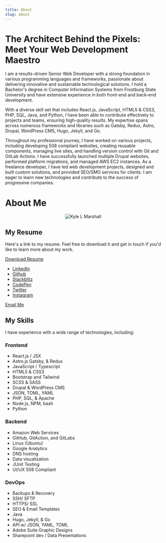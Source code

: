 ```yaml
---
title: About
slug: about
---
```

<div className="container">
    <div class="row">
    </div>
    <div className="row">
        <div className="col-md-9">
            <h1>The Architect Behind the Pixels: Meet Your Web Development Maestro</h1>
            <p>I am a results-driven Senior Web Developer with a strong foundation in various programming languages and frameworks, passionate about delivering innovative and sustainable technological solutions. I hold a Bachelor's degree in Computer Information Systems from Frostburg State University and have extensive experience in both front-end and back-end development.</p>
            <p>
            With a diverse skill set that includes React.js, JavaScript, HTML5 & CSS3, PHP, SQL, Java, and Python, I have been able to contribute effectively to projects and teams, ensuring high-quality results. My expertise spans across numerous frameworks and libraries such as Gatsby, Redux, Astro, Drupal, WordPress CMS, Hugo, Jekyll, and Go.</p>
            <p>
            Throughout my professional journey, I have worked on various projects, including developing 508 compliant websites, creating reusable components, managing live sites, and handling version control with Git and GitLab Actions. I have successfully launched multiple Drupal websites, performed platform migrations, and managed AWS EC2 instances.
            As a freelance developer, I have led web development projects, designed and built custom solutions, and provided SEO/SMO services for clients. I am eager to learn new technologies and contribute to the success of progressive companies.</p>
        </div>
        <div className="col-md-3">
            <div>
                <h1>About Me</h1>
                <p align="center">
                    <img src="/images/regularface.png" alt="Kyle L Marshall" class="img-thumbnail">
                </p>
            </div>
            <h2>My Resume</h2>
            <p>Here's a link to my resume. Feel free to download it and get in touch if you'd like to learn more about my work.</p>
            <a href="/resume.pdf" className="btn btn-primary">Download Resume</a>
             <ul>
                <li>
                    <a href="https://www.linkedin.com/in/kylelmarshall/" target="_blank" rel="noopener noreferrer">
                        LinkedIn
                    </a>
                </li>
                <li>
                    <a href="https://github.com/kmarshall95?tab=repositories" target="_blank" rel="noopener noreferrer">
                        Github
                    </a>
                </li>
                <li>
                    <a href="https://stackblitz.com/@kmarshall95" target="_blank" rel="noopener noreferrer">
                        Stackblitz
                    </a>
                </li>
                <li>
                    <a href="https://codepen.io/BlueBro" target="_blank" rel="noopener noreferrer">
                        CodePen
                    </a>
                <li>
                    <a href="https://twitter.com/regularface" target="_blank" rel="noopener noreferrer">
                        Twitter
                    </a>
                </li>
                <li>
                    <a href="https://www.instagram.com/regularface/" target="_blank" rel="noopener noreferrer">
                        Instagram
                    </a>
                </li>
            </ul>
                <a href="mailto:kyle95marshall2014@gamil.com" className="btn btn-primary" target="_blank" rel="noopener noreferrer">
                    Email Me
                </a>
        </div>
    </div>

<div className="container">
    <div className="row">
        <h2>My Skills</h2>
        <p>I have experience with a wide range of technologies, including:</p>
    <div className="col-md-4">
            <h3>Frontend</h3>
            <ul>
                <li>React.js / JSX</li>
                <li>Astro.js Gatsby, & Redux</li>
                <li>JavaScript / Typescript</li>
                <li>HTML5 & CSS3</li>
                <li>Bootstrap and Tailwind</li>
                <li>SCSS & SASS</li>
                <li>Drupal & WordPress CMS</li>
                <li>JSON, TOML, YAML</li>
                <li>PHP, SQL, & Apache</li>
                <li>Node.js, NPM, bash</li>
                <li>Python</li>
            </ul>
        </div>
        <div className="col-md-4">
            <h3>Backend</h3>
            <ul>
                <li>Amazon Web Services</li>
                <li>GitHub, GitAction, and GitLabs</li>
                <li>Linux (Ubuntu)</li>
                <li>Google Analytics</li>
                <li>DNS hosting</li>
                <li>Data visualization</li>
                <li>JUnit Testing</li>
                <li>UI/UX 508 Compliant</li>
            </ul>
        </div>
        <div className="col-md-4">
            <h3>DevOps</h3>
            <ul>
                <li>Backups & Recovery</li>
                <li>SSH/ SFTP</li>
                <li>HTTPS/ SSL</li>
                <li>SEO & Email Templates</li>
                <li>Java</li>
                <li>Hugo, Jekyll, & Go</li>
                <li>API w/ JSON, YAML, TOML</li>
                <li>Adobe Suite Graphic Designs</li>
                <li>Sharepoint dev / Data Presentations</li>
            </ul>
        </div>
    </div>
</div>